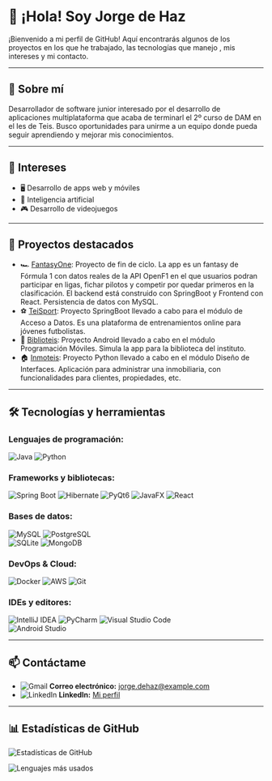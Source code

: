 # 👋 ¡Hola! Soy Jorge de Haz

¡Bienvenido a mi perfil de GitHub! Aquí encontrarás algunos de los proyectos en los que he trabajado, las tecnologías que manejo , mis intereses y mi contacto.

---

## 🚀 Sobre mí
Desarrollador de software junior interesado por el desarrollo de aplicaciones multiplataforma que acaba de terminarl el 2º curso de DAM en el Ies de Teis. 
Busco oportunidades para unirme a un equipo donde pueda seguir aprendiendo y mejorar mis conocimientos. 


---

## 🎯 Intereses 

- 🖥️ Desarrollo de apps web y móviles  
- 🤖 Inteligencia artificial  
- 🎮 Desarrollo de videojuegos  

---

## 🌟 Proyectos destacados
- 🏎️ [FantasyOne](https://github.com/Jorgedehaz/FantasyOne): Proyecto de fin de ciclo. La app es un fantasy de Fórmula 1 con datos reales de la API OpenF1 en el que usuarios podran participar en ligas, fichar pilotos y competir por quedar primeros en la clasificación. El backend está construido con SpringBoot y Frontend con React. Persistencia de datos con MySQL.  
- ⚽ [TeiSport](https://github.com/CGAInstitution/proyectoud4-t3isport): Proyecto SpringBoot llevado a cabo para el módulo de Acceso a Datos. Es una plataforma de entrenamientos online para jóvenes futbolistas.
- 📖 [Biblioteis](https://github.com/Jorgedehaz/BiblioTeisJDH): Proyecto Android llevado a cabo en el módulo Programación Móviles. Simula la app para la biblioteca del instituto.
- 🏠 [Inmoteis](https://github.com/Jorgedehaz/DI): Proyecto Python llevado a cabo en el módulo Diseño de Interfaces. Aplicación para administrar una inmobiliaria, con funcionalidades para clientes, propiedades, etc.

---

## 🛠️ Tecnologías y herramientas

### Lenguajes de programación:
![Java](https://img.shields.io/badge/Java-%23ED8B00.svg?style=flat&logo=java&logoColor=white) 
![Python](https://img.shields.io/badge/Python-%233776AB.svg?style=flat&logo=python&logoColor=white)

### Frameworks y bibliotecas:
![Spring Boot](https://img.shields.io/badge/Spring%20Boot-%236DB33F.svg?style=flat&logo=spring-boot&logoColor=white) 
![Hibernate](https://img.shields.io/badge/Hibernate-%23323330.svg?style=flat&logo=hibernate&logoColor=white) 
![PyQt6](https://img.shields.io/badge/PyQt6-%234B8BBE.svg?style=flat&logo=qt&logoColor=white) 
![JavaFX](https://img.shields.io/badge/JavaFX-%23FFFFFF.svg?style=flat&logo=java&logoColor=black)
![React](https://img.shields.io/badge/React-%2361DAFB.svg?style=flat&logo=react&logoColor=black)


### Bases de datos:
![MySQL](https://img.shields.io/badge/MySQL-%234479A1.svg?style=flat&logo=mysql&logoColor=white) 
![PostgreSQL](https://img.shields.io/badge/PostgreSQL-%23336791.svg?style=flat&logo=postgresql&logoColor=white)  
![SQLite](https://img.shields.io/badge/SQLite-%23003B57.svg?style=flat&logo=sqlite&logoColor=white) 
![MongoDB](https://img.shields.io/badge/MongoDB-%2347A248.svg?style=flat&logo=mongodb&logoColor=white)


### DevOps & Cloud:
![Docker](https://img.shields.io/badge/Docker-%230db7ed.svg?style=flat&logo=docker&logoColor=white) 
![AWS](https://img.shields.io/badge/AWS-%23FF9900.svg?style=flat&logo=amazon-aws&logoColor=white) 
![Git](https://img.shields.io/badge/Git-%23F05033.svg?style=flat&logo=git&logoColor=white)

### IDEs y editores:
![IntelliJ IDEA](https://img.shields.io/badge/IntelliJ%20IDEA-%23000000.svg?style=flat&logo=intellij-idea&logoColor=white) 
![PyCharm](https://img.shields.io/badge/PyCharm-%23000000.svg?style=flat&logo=pycharm&logoColor=white) 
![Visual Studio Code](https://img.shields.io/badge/Visual%20Studio%20Code-%230078D7.svg?style=flat&logo=visual-studio-code&logoColor=white)  
![Android Studio](https://img.shields.io/badge/Android%20Studio-%233DDC84.svg?style=flat&logo=android-studio&logoColor=white) 

---

## 📫 Contáctame
- ![Gmail](https://img.shields.io/badge/Gmail-D14836.svg?style=flat&logo=gmail&logoColor=white) **Correo electrónico:** [jorge.dehaz@example.com](mailto:jorge.dehaz@example.com)
- ![LinkedIn](https://img.shields.io/badge/LinkedIn-0077B5.svg?style=flat&logo=linkedin&logoColor=white) **LinkedIn:** [Mi perfil](https://linkedin.com/in/jorge-de-haz)

---

## 📊 Estadísticas de GitHub

![Estadísticas de GitHub](https://github-readme-stats.vercel.app/api?username=Jorgedehaz&show_icons=true&theme=radical)

![Lenguajes más usados](https://github-readme-stats.vercel.app/api/top-langs/?username=Jorgedehaz&layout=compact&theme=radical)
